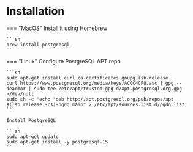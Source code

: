 # Installation

=== "MacOS"
    Install it using Homebrew

    ```sh
    brew install postgresql
    ```

=== "Linux"
    Configure PostgreSQL APT repo

    ```sh
    sudo apt-get install curl ca-certificates gnupg lsb-release
    curl https://www.postgresql.org/media/keys/ACCC4CF8.asc | gpg --dearmor | sudo tee /etc/apt/trusted.gpg.d/apt.postgresql.org.gpg >/dev/null
    sudo sh -c 'echo "deb http://apt.postgresql.org/pub/repos/apt $(lsb_release -cs)-pgdg main" > /etc/apt/sources.list.d/pgdg.list'
    ```

    Install PostgreSQL

    ```sh
    sudo apt-get update
    sudo apt-get install -y postgresql-15
    ```
